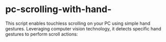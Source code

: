 # pc-scrolling-with-hand-
This script enables touchless scrolling on your PC using simple hand gestures. Leveraging computer vision technology, it detects specific hand gestures to perform scroll actions:
